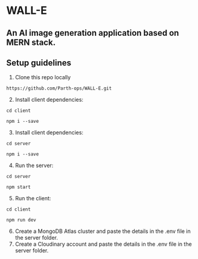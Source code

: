 # WALL-E
## An AI image generation application based on MERN stack.

## Setup guidelines
1. Clone this repo locally
```
https://github.com/Parth-ops/WALL-E.git
```
2. Install client dependencies: 
```
cd client
```
```
npm i --save
```
3. Install client dependencies: 
```
cd server
```
```
npm i --save
```
4. Run the server:
```
cd server
```
```
npm start
```
5. Run the client:
```
cd client
```
```
npm run dev
```
6. Create a MongoDB Atlas cluster and paste the details in the .env file in the server folder.
7. Create a Cloudinary account and paste the details in the .env file in the server folder.
